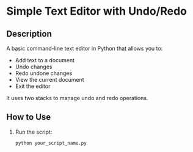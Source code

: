# Simple Text Editor with Undo/Redo

## Description
A basic command-line text editor in Python that allows you to:

- Add text to a document
- Undo changes
- Redo undone changes
- View the current document
- Exit the editor

It uses two stacks to manage undo and redo operations.

## How to Use

1. Run the script:
   ```bash
   python your_script_name.py
